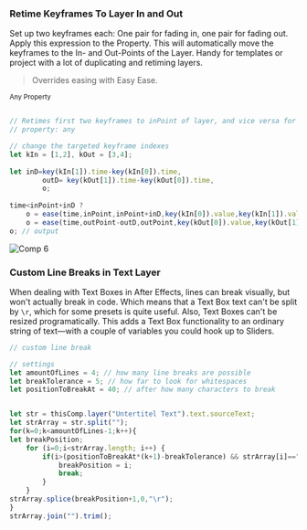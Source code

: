 
### Retime Keyframes To Layer In and Out

Set up two keyframes each: One pair for fading in, one pair for fading out. Apply this expression to the Property. This will automatically move the keyframes to the In- and Out-Points of the Layer. 
Handy for templates or project with a lot of duplicating and retiming layers.
>Overrides easing with Easy Ease.

<sub>Any Property</sub>

```javascript

// Retimes first two keyframes to inPoint of layer, and vice versa for outPoint
// property: any

// change the targeted keyframe indexes 
let kIn = [1,2], kOut = [3,4];
	
let inD=key(kIn[1]).time-key(kIn[0]).time, 
		outD= key(kOut[1]).time-key(kOut[0]).time, 
		o;
	
time<inPoint+inD ? 
	o = ease(time,inPoint,inPoint+inD,key(kIn[0]).value,key(kIn[1]).value) : 
	o = ease(time,outPoint-outD,outPoint,key(kOut[0]).value,key(kOut[1]).value);
o; // output
```

![Comp 6](https://github.com/simonheimbuchner/ae-expression-library/assets/20266941/df2df3b1-cab0-4894-998e-db3446d67f8e)


### Custom Line Breaks in Text Layer

When dealing with Text Boxes in After Effects, lines can break visually, but won't actually break in code. Which means that a Text Box text can't be split by `\r`, which for some presets is quite useful. Also, Text Boxes can't be resized programatically. This adds a Text Box functionality to an ordinary string of text—with a couple of variables you could hook up to Sliders.

```javascript
// custom line break 

// settings
let amountOfLines = 4; // how many line breaks are possible
let breakTolerance = 5; // how far to look for whitespaces
let positionToBreakAt = 40; // after how many characters to break


let str = thisComp.layer("Untertitel Text").text.sourceText;
let strArray = str.split("");
for(k=0;k<amountOfLines-1;k++){
let breakPosition;
	for (i=0;i<strArray.length; i++) {
		if(i>(positionToBreakAt*(k+1)-breakTolerance) && strArray[i]==" ") {
			breakPosition = i;
			break;				
		}
	}
strArray.splice(breakPosition+1,0,"\r");
}
strArray.join("").trim();

```
